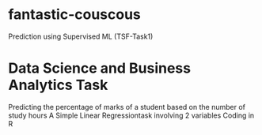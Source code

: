 # fantastic-couscous
Prediction using Supervised ML (TSF-Task1)
# Data Science and Business Analytics Task
Predicting the percentage of marks of a student based on the number of study hours
A Simple Linear Regressiontask involving 2 variables
Coding in R
